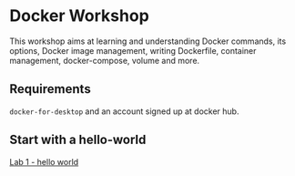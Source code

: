 # Docker Workshop

This workshop aims at learning and understanding Docker commands, its options, Docker image management, writing Dockerfile, container management, docker-compose, volume and more.

## Requirements

`docker-for-desktop` and an account signed up at docker hub.


## Start with a hello-world
[Lab 1 - hello world](hello-world-lab1/README.md)
